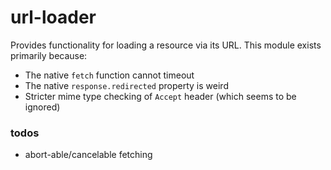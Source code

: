 # url-loader
Provides functionality for loading a resource via its URL. This module exists primarily because:
* The native `fetch` function cannot timeout
* The native `response.redirected` property is weird
* Stricter mime type checking of `Accept` header (which seems to be ignored)

### todos
* abort-able/cancelable fetching
